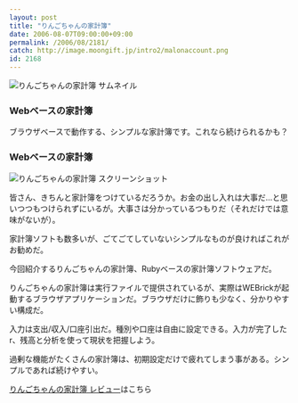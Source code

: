 ```yaml
---
layout: post
title: "りんごちゃんの家計簿"
date: 2006-08-07T09:00:00+09:00
permalink: /2006/08/2181/
catch: http://image.moongift.jp/intro2/malonaccount.png
id: 2168
---
```

 ![りんごちゃんの家計簿 サムネイル](http://image.moongift.jp/intro2/malonaccount.t.png "りんごちゃんの家計簿 サムネイル")
  

### Webベースの家計簿
  
ブラウザベースで動作する、シンプルな家計簿です。これなら続けられるかも？  
<!--more-->  

### Webベースの家計簿
  

![りんごちゃんの家計簿 スクリーンショット](http://image.moongift.jp/intro2/malonaccount.png "りんごちゃんの家計簿 スクリーンショット")

  

皆さん、きちんと家計簿をつけているだろうか。お金の出し入れは大事だ…と思いつつもつけられずにいるが。大事さは分かっているつもりだ（それだけでは意味がないが）。

  

家計簿ソフトも数多いが、ごてごてしていないシンプルなものが良ければこれがお勧めだ。

  

今回紹介するりんごちゃんの家計簿、Rubyベースの家計簿ソフトウェアだ。

  

りんごちゃんの家計簿は実行ファイルで提供されているが、実際はWEBrickが起動するブラウザアプリケーションだ。ブラウザだけに飾りも少なく、分かりやすい構成だ。

  

入力は支出/収入/口座引出だ。種別や口座は自由に設定できる。入力が完了したr、残高と分析を使って現状を把握しよう。

  

過剰な機能がたくさんの家計簿は、初期設定だけで疲れてしまう事がある。シンプルであれば続けやすい。

  

[りんごちゃんの家計簿 レビュー](http://oss.moongift.jp/review/i-2183.html)はこちら

